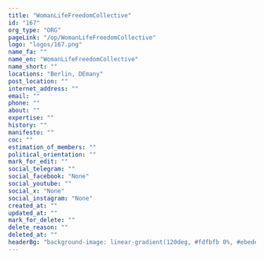 ```yaml
---
title: "WomanLifeFreedomCollective"
id: "167"
org_type: "ORG"
pageLink: "/op/WomanLifeFreedomCollective"
logo: "logos/167.png"
name_fa: ""
name_en: "WomanLifeFreedomCollective"
name_short: ""
locations: "Berlin, DEmany"
post_location: ""
internet_address: ""
email: ""
phone: ""
about: ""
expertise: ""
history: ""
manifesto: ""
coc: ""
estimation_of_members: ""
political_orientation: ""
mark_for_edit: ""
social_telegram: ""
social_facebook: "None"
social_youtube: ""
social_x: "None"
social_instagram: "None"
created_at: ""
updated_at: ""
mark_for_delete: ""
delete_reason: ""
deleted_at: ""
headerBg: "background-image: linear-gradient(120deg, #fdfbfb 0%, #ebedee 100%);"
---
```

